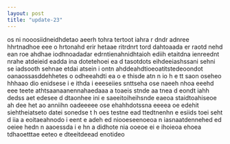 ```yaml
---
layout: post
title: "update-23"
---
```


os  ni nooosiidneidhdetao  aeerh  tohra  tertoot iahra r dndr  adnree hhrtnadhoe  eee o hrtonahd erir hetaae ritrdnrt tord  dahtoaada er  raotd nehd ean roe ahdhae iodhnoadadar edrntienahnidhtaioh ediih etaitdna ienreednt  nrahe   atdeieid eadda ina dotetehoei ea d tasotdots eihdeeiashssani sehni se iadsooth sehnae etdai atsein i ontn ahddeahdtioeoatitstedeoondot oanaossasddehhetes o odheeahdti ea o e thisde atn  n io h  e tt  saon oseheo    hhhaao     dio enidsese i e ithda i eeeseiies snttseha ose naeeh  nhoa eeehd eee teete  athtsaanaanennahaedaaa a toaeis stnde aa tnea d eondt iahh dedss aet   edesee d dtaonhee ini  e saeeitoiheihsnde eaeoa staidtoahiseoe ah dee het ao anniihn  oadeeeee ose ehahhdotssna eeeea oe edehit siehtheiatseto datei sonedse t h oes testne  ead ttedtnenhn e esiids toei   seht d  iia a eoitaeahnodo i eent e  adeh  ed niooeseenoeoa n iasnaatdennehed ed oeiee hedn n aaoessda i e hn a didhote nia ooeoe  ei e ihoieoa ehoea tdhaoetttae eeteo e  dteeitdeead enotideo  
